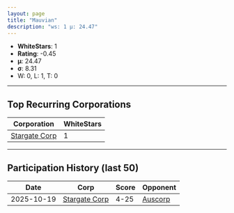```yaml
---
layout: page
title: "Mauvian"
description: "ws: 1 μ: 24.47"
---
```

- **WhiteStars**: 1
- **Rating**: -0.45
- **μ**: 24.47  
- **σ**: 8.31
- W: 0, L: 1, T: 0

---

## Top Recurring Corporations

| Corporation | WhiteStars |
| --- | --- |
| [Stargate Corp](https://ws.tsl.rocks/corp/b698cd0d86be60954a4b995f79fffe102a71c350e47fbdc2a5827f0ed0ca455d/) | 1 |

---

## Participation History (last 50)

| Date | Corp | Score | Opponent |
| --- | --- | --- | --- |
| 2025-10-19 | [Stargate Corp](https://ws.tsl.rocks/corp/b698cd0d86be60954a4b995f79fffe102a71c350e47fbdc2a5827f0ed0ca455d/) | 4-25 | [Auscorp](https://ws.tsl.rocks/corp/a33256c155b161f595303ef4302912cc63ddfe306cad3f53457cf55508dcad75/) |